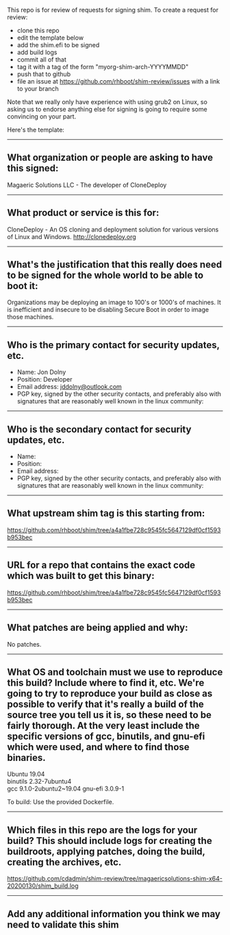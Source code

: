 This repo is for review of requests for signing shim.  To create a request for review:

- clone this repo
- edit the template below
- add the shim.efi to be signed
- add build logs
- commit all of that
- tag it with a tag of the form "myorg-shim-arch-YYYYMMDD"
- push that to github
- file an issue at https://github.com/rhboot/shim-review/issues with a link to your branch

Note that we really only have experience with using grub2 on Linux, so asking
us to endorse anything else for signing is going to require some convincing on
your part.

Here's the template:

-------------------------------------------------------------------------------
What organization or people are asking to have this signed:
-------------------------------------------------------------------------------
Magaeric Solutions LLC - The developer of CloneDeploy

-------------------------------------------------------------------------------
What product or service is this for:
-------------------------------------------------------------------------------
CloneDeploy - An OS cloning and deployment solution for various versions of Linux and Windows.
http://clonedeploy.org

-------------------------------------------------------------------------------
What's the justification that this really does need to be signed for the whole world to be able to boot it:
-------------------------------------------------------------------------------
Organizations may be deploying an image to 100's or 1000's of machines.  It is inefficient and insecure to be disabling Secure Boot in order to image those machines.

-------------------------------------------------------------------------------
Who is the primary contact for security updates, etc.
-------------------------------------------------------------------------------
- Name: Jon Dolny
- Position: Developer
- Email address: jddolny@outlook.com
- PGP key, signed by the other security contacts, and preferably also with signatures that are reasonably well known in the linux community:

-------------------------------------------------------------------------------
Who is the secondary contact for security updates, etc.
-------------------------------------------------------------------------------
- Name:
- Position:
- Email address:
- PGP key, signed by the other security contacts, and preferably also with signatures that are reasonably well known in the linux community:

-------------------------------------------------------------------------------
What upstream shim tag is this starting from:
-------------------------------------------------------------------------------
https://github.com/rhboot/shim/tree/a4a1fbe728c9545fc5647129df0cf1593b953bec

-------------------------------------------------------------------------------
URL for a repo that contains the exact code which was built to get this binary:
-------------------------------------------------------------------------------
https://github.com/rhboot/shim/tree/a4a1fbe728c9545fc5647129df0cf1593b953bec

-------------------------------------------------------------------------------
What patches are being applied and why:
-------------------------------------------------------------------------------
No patches.

-------------------------------------------------------------------------------
What OS and toolchain must we use to reproduce this build?  Include where to find it, etc.  We're going to try to reproduce your build as close as possible to verify that it's really a build of the source tree you tell us it is, so these need to be fairly thorough. At the very least include the specific versions of gcc, binutils, and gnu-efi which were used, and where to find those binaries.
-------------------------------------------------------------------------------
Ubuntu 19.04  
binutils 2.32-7ubuntu4   
gcc 9.1.0-2ubuntu2~19.04
gnu-efi 3.0.9-1

To build:
Use the provided Dockerfile.



-------------------------------------------------------------------------------
Which files in this repo are the logs for your build?   This should include logs for creating the buildroots, applying patches, doing the build, creating the archives, etc.
-------------------------------------------------------------------------------
https://github.com/cdadmin/shim-review/tree/magaericsolutions-shim-x64-20200130/shim_build.log

-------------------------------------------------------------------------------
Add any additional information you think we may need to validate this shim
-------------------------------------------------------------------------------

